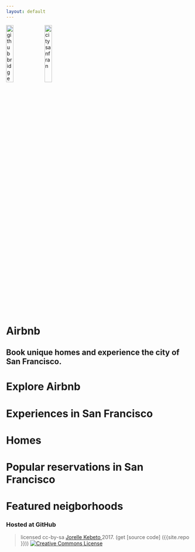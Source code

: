 ```yaml
---
layout: default
---
```


<div>
   <img src=""{{ site.url }}/images/bridge.jpg" alt="github bridge" style="width:20%;" >
   <img src="{{ site.url }}/images/citysanfran.jpg" alt="citysanfran" style="width:20%;" >
</div>

# Airbnb 
## Book unique homes and experience the city of San Francisco.




# Explore Airbnb



# Experiences in San Francisco




# Homes



# Popular reservations in San Francisco




# Featured neigborhoods




### Hosted at GitHub

> licensed cc-by-sa <a href="https://github.com/JorelleK/CapitalOneChallenge"> Jorelle Kebeto </a> 2017. (get [source code] ({{site.repo }}))
> <a href="http://creativecommons.org/licenses/by-sa/4.0/" rel="license"><img style="border-width: 0;" src="https://i.creativecommons.org/l/by-sa/4.0/88x31.png" alt="Creative Commons License" /></a>





